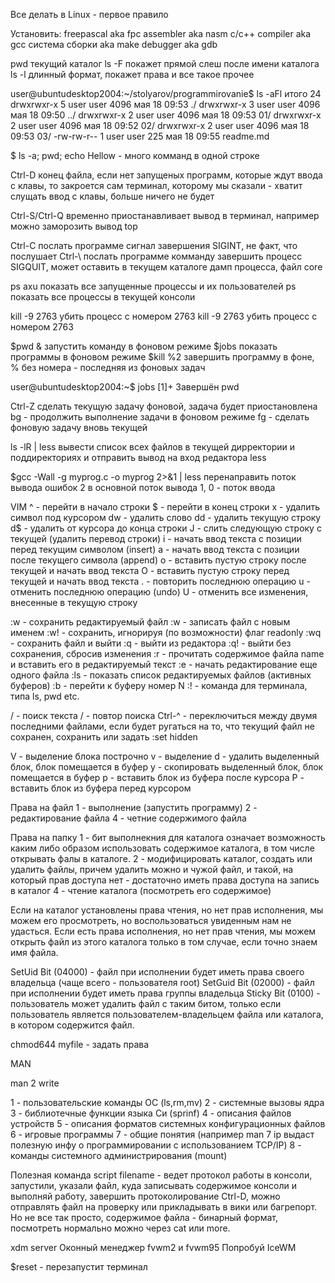 Все делать в Linux - первое правило

Установить:
freepascal aka fpc
assembler aka nasm
c/c++ compiler aka gcc
система сборки aka make
debugger aka gdb


pwd текущий каталог
ls -F покажет прямой слеш после имени каталога
ls -l длинный формат, покажет права и все такое прочее

user@ubuntudesktop2004:~/stolyarov/programmirovanie$ ls -aFl
итого 24
drwxrwxr-x 5 user user 4096 мая 18 09:53 ./
drwxrwxr-x 3 user user 4096 мая 18 09:50 ../
drwxrwxr-x 2 user user 4096 мая 18 09:53 01/
drwxrwxr-x 2 user user 4096 мая 18 09:52 02/
drwxrwxr-x 2 user user 4096 мая 18 09:53 03/
-rw-rw-r-- 1 user user  225 мая 18 09:55 readme.md

$ ls -a; pwd; echo Hellow - много комманд в одной строке

Ctrl-D конец файла, если нет запущеных программ, которые ждут ввода с клавы, то закроется сам терминал,
которому мы сказали - хватит слущать ввод с клавы, больше ничего не будет

Ctrl-S/Ctrl-Q временно приостанавливает вывод в терминал, например можно заморозить вывод top

Ctrl-C послать программе сигнал завершения SIGINT, не факт, что послушает
Ctrl-\ послать программе комманду завершить процесс SIGQUIT, может оставить в текущем каталоге дамп процесса, файл core

ps axu показать все запущенные процессы и их пользователей
ps показать все процессы в текущей консоли

kill -9 2763 убить процесс с номером 2763
kill -9 2763 убить процесс с номером 2763

$pwd & запустить команду в фоновом режиме
$jobs показать программы в фоновом режиме
$kill %2 завершить программу в фоне, % без номера - последняя из фоновых задач

user@ubuntudesktop2004:~$ jobs
[1]+  Завершён        pwd

Ctrl-Z сделать текущую задачу фоновой, задача будет приостановлена
bg - продолжить выполнение задачи в фоновом режиме
fg - сделать фоновую задачу вновь текущей

ls -lR | less вывести список всех файлов в текущей дирректории и поддиректориях и отправить вывод на вход редактора  less

$gcc -Wall -g myprog.c -o myprog 2>&1 | less перенаправить поток вывода ошибок 2 в основной поток вывода 1, 0 - поток ввода

VIM
^   - перейти в начало строки
$   - перейти в конец строки
x   - удалить символ под курсором
dw  - удалить слово
dd  - удалить текущую строку
d$  - удалить от курсора до конца строки
J   - слить следующую строку с текущей (удалить перевод строки)
i   - начать ввод текста с позиции перед текущим символом (insert)
a   - начать ввод текста с позиции после текущего символа (append)
o   - вставить пустую строку после текущей и начать ввод текста
O   - вставить пустую строку перед текущей и начать ввод текста
.   - повторить последнюю операцию
u   - отменить последнюю операцию (undo)
U   - отменить все изменения, внесенные в текущую строку

:w          - сохранить редактируемый файл
:w <name>   - записать файл с новым именем
:w!         - сохранить, игнорируя (по возможности) флаг readonly
:wq         - сохранить файл и выйти
:q          - выйти из редактора
:q!         - выйти без сохранения, сбросив изменения
:r <name>   - прочитать содержимое файла name и вставить его в редактируемый текст
:e <name>   - начать редактирование еще одного файла
:ls         - показать список редактируемых файлов (активных буферов)
:b <N>      - перейти к буферу номер N
:! <command>- команда для терминала, типа ls, pwd etc.

/<text>     - поиск текста
/           - повтор поиска
Ctrl-^      - переключиться между двумя последними файлами, если будет ругаться на то,
                 что текущий файл не сохранен, сохранить или задать :set hidden

V           - выделение блока построчно
v           - выделение
d           - удалить выделенный блок, блок помещается в буфер
y           - скопировать выделенный блок, блок помещается в буфер
p           - вставить блок из буфера после курсора
P           - вставить блок из буфера перед курсором

Права на файл
1   - выполнение (запустить программу)
2   - редактирование файла
4   - четние содержимого файла

Права на папку
1   - бит выполнекния для каталога означает возможность каким либо образом использовать содержимое каталога, 
в том числе открывать фалы в каталоге.
2   - модифицировать каталог, создать или удалить файлы, причем удалить можно и чужой файл, и такой, на который прав доступа нет - 
достаточно иметь права доступа на запись в каталог
4   - чтение каталога (посмотреть его содержимое)

Если на каталог установлены права чтения, но нет прав исполнения, 
мы можем его просмотреть, но воспользоваться увиденным нам не удасться. Если есть права исполнения, но нет прав чтения, мы можем открыть файл
из этого каталога только в том случае, если точно знаем имя файла.

SetUid Bit (04000)  - файл при исполнении будет иметь права своего владельца (чаще всего - пользователя root)
SetGuid Bit (02000) - файл при исполнении будет иметь права группы владельца
Sticky Bit (0100)   - пользователь может удалить файл с таким битом, только если пользователь является 
пользователем-владельцем файла или каталога, в котором содержится файл.

 chmod644 myfile    - задать права

 MAN

 man 2 write

1   - пользовательские команды ОС (ls,rm,mv)
2   - системные вызовы ядра
3   - библиотечные функции языка Си (sprinf)
4   - описания файлов устройств
5   - описания форматов системных конфигурационных файлов
6   - игровые программы
7   - общие понятия (например man 7 ip выдаст полезную инфу о программировании с использованием TCP/IP)
8   - команды системного администрирования (mount)

Полезная команда script filename - ведет протокол работы в консоли, запустили, указали файл, куда записывать
содержимое консоли и выполняй работу, завершить протоколирование Ctrl-D, можно отправлять файл на проверку или прикладывать в вики или
багрепорт.  Но не все так просто, содержимое файла - бинарный формат, посмотреть нормально можно через cat или more.

xdm server
Оконный менеджер fvwm2 и fvwm95
Попробуй IceWM

$reset - перезапустит терминал